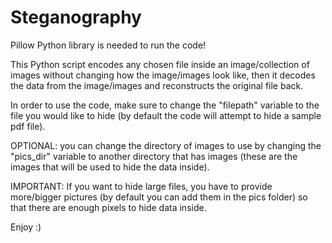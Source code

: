 # Steganography
Pillow Python library is needed to run the code!

This Python script encodes any chosen file inside an image/collection of images without changing how the image/images look like, then it decodes the data from the image/images and reconstructs the original file back.

In order to use the code, make sure to change the "filepath" variable to the file you would like to hide (by default the code will attempt to hide a sample pdf file).

OPTIONAL: you can change the directory of images to use by changing the "pics_dir" variable to another directory that has images (these are the images that will be used to hide the data inside).

IMPORTANT: If you want to hide large files, you have to provide more/bigger pictures (by default you can add them in the pics folder) so that there are enough pixels to hide data inside.

Enjoy :)
